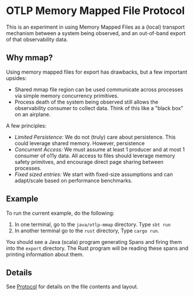 # OTLP Memory Mapped File Protocol

This is an experiment in using Memory Mapped Files as a (local) transport mechanism between a system being observed, and an out-of-band export of that observability data.

## Why mmap?

Using memory mapped files for export has drawbacks, but a few important upsides:

- Shared mmap file region can be used communicate across processes via simple memory concurrency primitives.
- Process death of the system being observed still allows the observability consumer to collect data. Think of this like a "black box" on an airplane.


A few principles:

- *Limited Persistence:* We do not (truly) care about persistence. This could leverage shared memory.  However, persistence
- *Concurrent Access:* We must assume at least 1 producer and at most 1 consumer of o11y data. All access to files should leverage memory safety primitves, and encourage direct page sharing between processes.
- *Fixed sized entries:* We start with fixed-size assumptions and can adapt/scale based on performance benchmarks.


## Example

To run the current example, do the following:

1. In one terminal, go to the `java/otlp-mmap` directory.  Type `sbt run`
2. In another terminal go to the `rust` directory, Type `cargo run`.

You should see a Java (scala) program generating Spans and firing them into the `export` directory.  The Rust
program will be reading these spans and printing information about them.
   

## Details

See [Protocol](PROTOCOL.MD) for details on the file contents and layout.